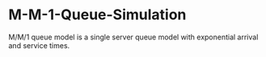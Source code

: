 # M-M-1-Queue-Simulation
M/M/1 queue model is a single server queue model with exponential arrival and service times.

